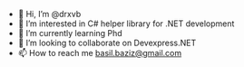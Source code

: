 - 👋 Hi, I’m @drxvb
- 👀 I’m interested in C# helper library for .NET development
- 🌱 I’m currently learning Phd
- 💞️ I’m looking to collaborate on Devexpress.NET
- 📫 How to reach me basil.baziz@gmail.com

<!---
drxvb/drxvb is a ✨ special ✨ repository because its `README.md` (this file) appears on your GitHub profile.
You can click the Preview link to take a look at your changes.
--->
